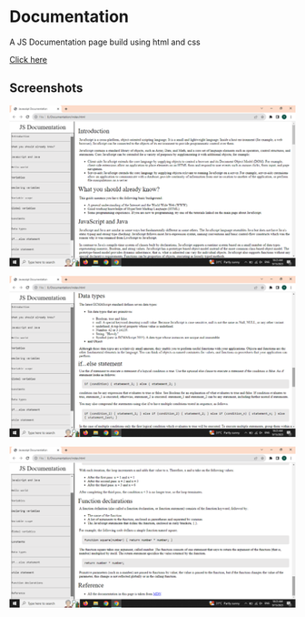 # Documentation
A JS Documentation page build using html and css

[Click here](https://vibhashdwivedi.github.io/Documentation/)

## Screenshots
![](https://github.com/VibhashDwivedi/Documentation/blob/main/Screenshots/image-1.png?raw=true)

![](https://github.com/VibhashDwivedi/Documentation/blob/main/Screenshots/image-2.png?raw=true)

![](https://github.com/VibhashDwivedi/Documentation/blob/main/Screenshots/image-3.png?raw=true)
